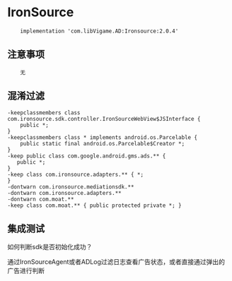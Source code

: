 # IronSource

```text
    implementation 'com.libVigame.AD:Ironsource:2.0.4'
```

## 注意事项

```text
    无
```

## 混淆过滤

```text
-keepclassmembers class com.ironsource.sdk.controller.IronSourceWebView$JSInterface {
    public *;
}
-keepclassmembers class * implements android.os.Parcelable {
    public static final android.os.Parcelable$Creator *;
}
-keep public class com.google.android.gms.ads.** {
   public *;
}
-keep class com.ironsource.adapters.** { *;
}
-dontwarn com.ironsource.mediationsdk.**
-dontwarn com.ironsource.adapters.**
-dontwarn com.moat.**
-keep class com.moat.** { public protected private *; }
```

## 集成测试

如何判断sdk是否初始化成功？

通过IronSourceAgent或者ADLog过滤日志查看广告状态，或者直接通过弹出的广告进行判断

